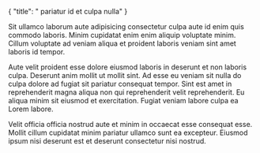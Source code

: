 {
  "title": " pariatur id et culpa nulla"
}

Sit ullamco laborum aute adipisicing consectetur culpa aute id enim quis commodo laboris. Minim cupidatat enim enim aliquip voluptate minim. Cillum voluptate ad veniam aliqua et proident laboris veniam sint amet laboris id tempor.

Aute velit proident esse dolore eiusmod laboris in deserunt et non laboris culpa. Deserunt anim mollit ut mollit sint. Ad esse eu veniam sit nulla do culpa dolore ad fugiat sit pariatur consequat tempor. Sint est amet in reprehenderit magna aliqua non qui reprehenderit velit reprehenderit. Eu aliqua minim sit eiusmod et exercitation. Fugiat veniam labore culpa ea Lorem labore.

Velit officia officia nostrud aute et minim in occaecat esse consequat esse. Mollit cillum cupidatat minim pariatur ullamco sunt ea excepteur. Eiusmod ipsum nisi deserunt est et deserunt consectetur nisi nostrud.
